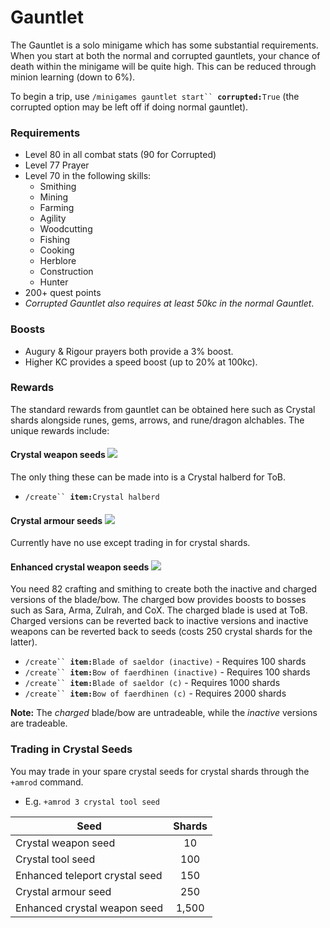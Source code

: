 # Gauntlet

The Gauntlet is a solo minigame which has some substantial requirements. When you start at both the normal and corrupted gauntlets, your chance of death within the minigame will be quite high. This can be reduced through minion learning (down to 6%).

To begin a trip, use `/minigames gauntlet start`` `**`corrupted:`**`True` (the corrupted option may be left off if doing normal gauntlet).

### Requirements

* Level 80 in all combat stats (90 for Corrupted)
* Level 77 Prayer
* Level 70 in the following skills:
  * Smithing
  * Mining
  * Farming
  * Agility
  * Woodcutting
  * Fishing
  * Cooking
  * Herblore
  * Construction
  * Hunter
* 200+ quest points
* _Corrupted Gauntlet also requires at least 50kc in the normal Gauntlet_.

### Boosts

* Augury & Rigour prayers both provide a 3% boost.
* Higher KC provides a speed boost (up to 20% at 100kc).

### Rewards

The standard rewards from gauntlet can be obtained here such as Crystal shards alongside runes, gems, arrows, and rune/dragon alchables. The unique rewards include:

#### Crystal weapon seeds ![](../.gitbook/assets/Crystal\_weapon\_seed.png)

The only thing these can be made into is a Crystal halberd for ToB.

* `/create`` `**`item:`**`Crystal halberd`

#### Crystal armour seeds ![](../.gitbook/assets/Crystal\_armour\_seed.png)

Currently have no use except trading in for crystal shards.

#### Enhanced crystal weapon seeds ![](../.gitbook/assets/Enhanced\_crystal\_weapon\_seed.png)

You need 82 crafting and smithing to create both the inactive and charged versions of the blade/bow. The charged bow provides boosts to bosses such as Sara, Arma, Zulrah, and CoX. The charged blade is used at ToB. Charged versions can be reverted back to inactive versions and inactive weapons can be reverted back to seeds (costs 250 crystal shards for the latter).

* `/create`` `**`item:`**`Blade of saeldor (inactive)` - Requires 100 shards&#x20;
* `/create`` `**`item:`**`Bow of faerdhinen (inactive)` - Requires 100 shards&#x20;
* `/create`` `**`item:`**`Blade of saeldor (c)` - Requires 1000 shards
* `/create`` `**`item:`**`Bow of faerdhinen (c)` - Requires 2000 shards

**Note:** The _charged_ blade/bow are untradeable, while the _inactive_ versions are tradeable.

### Trading in Crystal Seeds

You may trade in your spare crystal seeds for crystal shards through the `+amrod` command.

* E.g.  `+amrod 3 crystal tool seed`

| **Seed**                       | **Shards** |
| ------------------------------ | :--------: |
| Crystal weapon seed            |     10     |
| Crystal tool seed              |     100    |
| Enhanced teleport crystal seed |     150    |
| Crystal armour seed            |     250    |
| Enhanced crystal weapon seed   |    1,500   |
